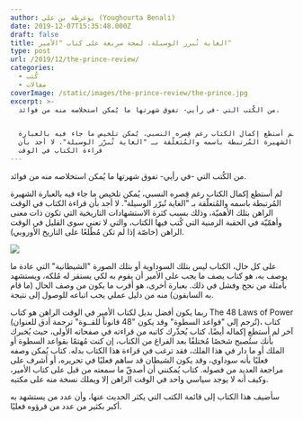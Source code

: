 ```yaml
---
author: يوغرطة بن علي (Youghourta Benali)
date: 2019-12-07T15:35:48.000Z
draft: false
title: الغاية تُبرر الوسيلة، لمحة سريعة على كتاب "الأمير"
type: post
url: /2019/12/the-prince-review/
categories:
  - كُتب
  - مقالات
coverImage: /static/images/the-prince-review/the-prince.jpg
excerpt: >-
  من الكُتب التي -في رأيي- تفوق شهرتها ما يُمكن استخلاصه منه من فوائد.


  لم أستطع إكمال الكتاب رغم قِصره النسبي، يُمكن تلخيص ما جاء فيه بالعبارة
  الشهيرة المُرتبطة باسمه والمُتعلّقة بـ "الغاية تُبرّر الوسيلة". لا أجد بأن
  قراءة الكتاب في الوقت
---
```

من الكُتب التي -في رأيي- تفوق شهرتها ما يُمكن استخلاصه منه من فوائد.

لم أستطع إكمال الكتاب رغم قِصره النسبي، يُمكن تلخيص ما جاء فيه بالعبارة الشهيرة المُرتبطة باسمه والمُتعلّقة بـ "الغاية تُبرّر الوسيلة". لا أجد بأن قراءة الكتاب في الوقت الراهن بتلك الأهميّة، وذلك بسبب كثرة الاستشهادات التاريخية التي تكون ذات معنى وأهمّيّة في الحقبة الزمنية التي كُتب فيها الكتاب، والتي لا تعني سوى القليل في الوقت الراهن (خاصّة إذا لم تكن مُطّلعًا على التاريخ الأوروبي).

![](/static/images/the-prince-review/the-prince.jpg)

على كل حال، الكتاب ليس بتلك السوداوية أو بتلك الصورة "الشيطانية" التي عادة ما يوصف به، هو كتاب يصف ما يجب على الأمير أن يقوم به لكي يستقر له مُلكه، ويستشهد بأمثلة من نجح وفشل في ذلك. بعبارة أخرى، هو أقرب ما يكون من وصف الحال (ما قام به السابقون) منه من دليل عملي يجب اتباعه للوصول إلى نتيجة.

ربما يكون أفضل بديل لكتاب الأمير في الوقت الراهن هو كتاب The 48 Laws of Power (تُرجم إلى "قواعد السطوة" وقد يكون "48 قانوناً للقــوة" ترجمة أدق للعنوان)، كتاب آخر لم أستطع إكماله أيضًا، كتاب يُحذّرك كاتبه من قراءته في صفحاته الأولى، حيث يُخبرك بأنك ستُصبح شخصًا مُختلفًا بعد الفراغ من الكتاب، إن كنت مُهتمًا بقواعد السطوة أو الملك أو ما دار في هذا الفلك، فقد ترغب في قراءة هذا الكتاب بدله. كتاب يُمكن وصفه فعليًا بأنه سوداوي، وقد يكون الشيطان قد ساهم فعليًا في تحريره، أو أشرف على مراجعة العديد من فصوله. كتاب يُمكنني أن أصدقّ ما سمعته من قبل على كتاب الأمير، وكيف أنه لا يوجد سياسي واحد في الوقت الراهن إلا ويملك نسخة منه على مكتبه.

سأضيف هذا الكتاب إلى قائمة الكتب التي يكثر الحديث عنها، وأن عدد من يستشهد به أكبر بكثير من عدد من قرؤوه فعليًا.
